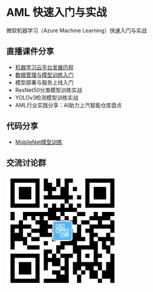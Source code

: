 # AML 快速入门与实战

微软机器学习（Azure Machine Learning）快速入门与实战

## 直播课件分享

- [机器学习云平台发展历程](slides/1-机器学习云平台发展历程.pdf)
- [数据管理与模型训练入门](slides/2-数据管理与模型训练入门.pdf)
- 模型部署与服务上线入门
- ResNet50分类模型训练实战
- YOLOv3检测模型训练实战
- AML行业实践分享：AI助力上汽智能仓库盘点

## 代码分享

- [MobileNet模型训练](code_sample/mobilenet.ipynb)

## 交流讨论群

![group_qrcode.png](images/group_qrcode.png)